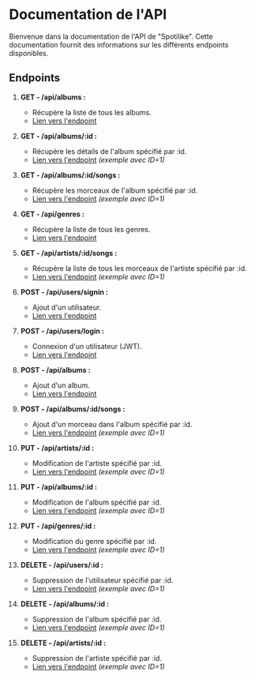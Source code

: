 # Documentation de l'API

Bienvenue dans la documentation de l'API de "Spotilike". Cette documentation fournit des informations sur les différents endpoints disponibles.

## Endpoints

1. **GET - /api/albums :**
   - Récupère la liste de tous les albums.
   - [Lien vers l'endpoint](http://127.0.0.1:8000/api/albums)

2. **GET - /api/albums/:id :**
   - Récupère les détails de l'album spécifié par :id.
   - [Lien vers l'endpoint](http://127.0.0.1:8000/api/albums/1) *(exemple avec ID=1)*

3. **GET - /api/albums/:id/songs :**
   - Récupère les morceaux de l'album spécifié par :id.
   - [Lien vers l'endpoint](http://127.0.0.1:8000/api/albums/1/songs) *(exemple avec ID=1)*

4. **GET - /api/genres :**
   - Récupère la liste de tous les genres.
   - [Lien vers l'endpoint](http://127.0.0.1:8000/api/genres)

5. **GET - /api/artists/:id/songs :**
   - Récupère la liste de tous les morceaux de l'artiste spécifié par :id.
   - [Lien vers l'endpoint](http://127.0.0.1:8000/api/artists/1/songs) *(exemple avec ID=1)*

6. **POST - /api/users/signin :**
   - Ajout d'un utilisateur.
   - [Lien vers l'endpoint](http://127.0.0.1:8000/api/users/signin)

7. **POST - /api/users/login :**
   - Connexion d'un utilisateur (JWT).
   - [Lien vers l'endpoint](http://127.0.0.1:8000/api/users/login)

8. **POST - /api/albums :**
   - Ajout d'un album.
   - [Lien vers l'endpoint](http://127.0.0.1:8000/api/albums)

9. **POST - /api/albums/:id/songs :**
   - Ajout d'un morceau dans l'album spécifié par :id.
   - [Lien vers l'endpoint](http://127.0.0.1:8000/api/albums/1/songs) *(exemple avec ID=1)*

10. **PUT - /api/artists/:id :**
    - Modification de l'artiste spécifié par :id.
    - [Lien vers l'endpoint](http://127.0.0.1:8000/api/artists/1) *(exemple avec ID=1)*

11. **PUT - /api/albums/:id :**
    - Modification de l'album spécifié par :id.
    - [Lien vers l'endpoint](http://127.0.0.1:8000/api/albums/1) *(exemple avec ID=1)*

12. **PUT - /api/genres/:id :**
    - Modification du genre spécifié par :id.
    - [Lien vers l'endpoint](http://127.0.0.1:8000/api/genres/1) *(exemple avec ID=1)*

13. **DELETE - /api/users/:id :**
    - Suppression de l'utilisateur spécifié par :id.
    - [Lien vers l'endpoint](http://127.0.0.1:8000/api/users/1) *(exemple avec ID=1)*

14. **DELETE - /api/albums/:id :**
    - Suppression de l'album spécifié par :id.
    - [Lien vers l'endpoint](http://127.0.0.1:8000/api/albums/1) *(exemple avec ID=1)*

15. **DELETE - /api/artists/:id :**
    - Suppression de l'artiste spécifié par :id.
    - [Lien vers l'endpoint](http://127.0.0.1:8000/api/artists/1) *(exemple avec ID=1)*
